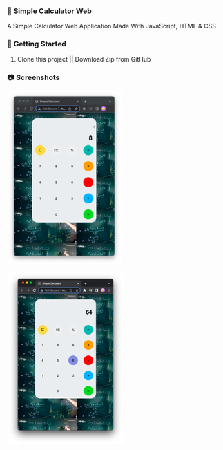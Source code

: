### 🧮 **Simple Calculator Web**

A Simple Calculator Web Application
Made With JavaScript, HTML & CSS

### 🚀 **Getting Started**
1. Clone this project || Download Zip from GitHub

### 📷  **Screenshots**
  <img
    src="/assets/image1.png"
    alt="Main Screen"
    title="Main Screen"
    style="display: inline-block; margin: 0 auto; width: 200; height: 400px">

  <img
    src="/assets/image2.png"
    alt="Main Screen"
    title="Main Screen"
    style="display: inline-block; margin: 0 auto; width: 200; height: 400px">